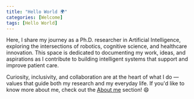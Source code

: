 ```yaml
---
title: "Hello World 🌍"
categories: [Welcome]
tags: [Hello World]
---
```


Here, I share my journey as a Ph.D. researcher in Artificial Intelligence, exploring the intersections of robotics, cognitive science, and healthcare innovation.
This space is dedicated to documenting my work, ideas, and aspirations as I contribute to building intelligent systems that support and improve patient care.

Curiosity, inclusivity, and collaboration are at the heart of what I do — values that guide both my research and my everyday life.
If you'd like to know more about me, check out the [About me](/about/)
 section! 😄
